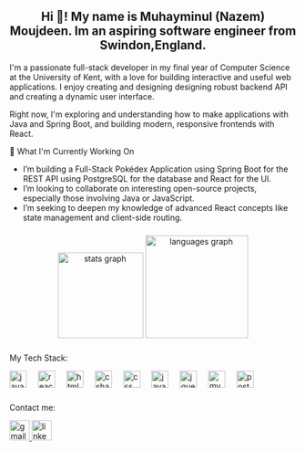 <h2 align="center">Hi 👋! My name is Muhayminul (Nazem) Moujdeen. Im an aspiring software engineer from Swindon,England.</h2>

I'm a passionate full-stack developer in my final year of Computer Science at the University of Kent, with a love for building interactive and useful web applications. I enjoy creating and designing designing robust backend API and creating a dynamic user interface.

Right now, I'm exploring and understanding how to make applications with Java and Spring Boot, and building modern, responsive frontends with React.

🚀 What I'm Currently Working On
   - I’m building a Full-Stack Pokédex Application using Spring Boot for the REST API using PostgreSQL for the database and React for the UI.
   - I’m looking to collaborate on interesting open-source projects, especially those involving Java or JavaScript.
   - I’m seeking to deepen my knowledge of advanced React concepts like state management and client-side routing.
###

<div align="center">
  <img src="https://github-readme-stats.vercel.app/api?username=nazemmoujdeen&theme=vue-dark&show_icons=true&hide_border=true&count_private=true" height="150" alt="stats graph"  />
   <img src="https://github-readme-stats.vercel.app/api/top-langs/?username=nazemmoujdeen&theme=vue-dark&show_icons=true&hide_border=true&layout=compact" height="180" alt="languages graph"  />
</div>
  
   

###



###
My Tech Stack:
<div align="left">
  <img src="https://cdn.jsdelivr.net/gh/devicons/devicon/icons/javascript/javascript-original.svg" height="30" alt="javascript logo"  />
  <img width="12" />
  <img src="https://cdn.jsdelivr.net/gh/devicons/devicon/icons/react/react-original.svg" height="30" alt="react logo"  />
  <img width="12" />
  <img src="https://cdn.jsdelivr.net/gh/devicons/devicon/icons/html5/html5-original.svg" height="30" alt="html5 logo"  />
  <img width="12" />
  <img src="https://cdn.jsdelivr.net/gh/devicons/devicon/icons/csharp/csharp-original.svg" height="30" alt="csharp logo"  />
  <img width="12" />
  <img src="https://cdn.jsdelivr.net/gh/devicons/devicon/icons/css3/css3-original.svg" height="30" alt="css logo"  />
  <img width="12" />
  <img src="https://cdn.jsdelivr.net/gh/devicons/devicon/icons/java/java-original.svg" height="30" alt="java logo"  />
  <img width="12" />
  <img src="https://cdn.jsdelivr.net/gh/devicons/devicon/icons/jquery/jquery-original.svg" height="30" alt="jquery logo"  />
  <img width="12" />
  <img src="https://cdn.jsdelivr.net/gh/devicons/devicon/icons/mysql/mysql-original.svg" height="30" alt="mysql logo"  />
  <img width="12" />
  <img src="https://cdn.jsdelivr.net/gh/devicons/devicon/icons/postgresql/postgresql-original.svg" height="30" alt="postgresql logo"  />
</div>

###
Contact me: 
<div align="left">
  <a href="mailto:MuhayminulMoujdeen@gmail.com" target="_blank">
    <img src="https://img.shields.io/static/v1?message=Gmail&logo=gmail&label=&color=D14836&logoColor=white&labelColor=&style=for-the-badge" height="35" alt="gmail logo"  />
  </a>
  <a href="https://www.linkedin.com/in/muhayminul-moujdeen-16a054247/" target="_blank">
    <img src="https://img.shields.io/static/v1?message=LinkedIn&logo=linkedin&label=&color=0077B5&logoColor=white&labelColor=&style=for-the-badge" height="35" alt="linkedin logo"  />
  </a>
</div>

###

<br clear="both">


###
